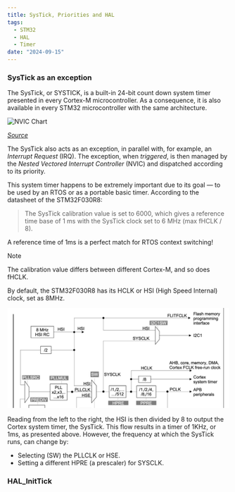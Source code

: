 ```yaml
---
title: SysTick, Priorities and HAL
tags:
  - STM32
  - HAL
  - Timer
date: "2024-09-15"
---
```


### SysTick as an exception

The SysTick, or SYSTICK, is a built-in 24-bit count down system timer presented in every Cortex-M microcontroller. As a consequence, it is also available in every STM32 microcontroller with the same architecture.

![NVIC Chart](http://microcontrollerslab.com/wp-content/uploads/2020/09/Nested-vectored-interrupt-controller-NVIC-ARM-CortexM-microcontrollers.jpg)

*[Source](https://microcontrollerslab.com/nested-vectored-interrupt-controller-nvic-arm-cortex-m/)*

The SysTick also acts as an exception, in parallel with, for example, an _Interrupt Request_ (IRQ). The exception, when _triggered_, is then managed by the _Nested Vectored Interrupt Controller_ (NVIC) and dispatched according to its priority.

This system timer happens to be extremely important due to its goal — to be used by an RTOS or as a portable basic timer. According to the datasheet of the STM32F030R8:

> The SysTick calibration value is set to 6000, which gives a reference time base of 1 ms with
the SysTick clock set to 6 MHz (max fHCLK / 8).

A reference time of 1ms is a perfect match for RTOS context switching!

> [!note]
> The calibration value differs between different Cortex-M, and so does fHCLK.

By default, the STM32F030R8 has its HCLK or HSI (High Speed Internal) clock, set as 8MHz.

![fHCLK_HSI](../img/fHCLKHSI.jpg)

Reading from the left to the right, the HSI is then divided by 8 to output the Cortex system timer, the SysTick. This flow results in a timer of 1KHz, or 1ms, as presented above.
However, the frequency at which the SysTick runs, can change by:

- Selecting (SW) the PLLCLK or HSE.
- Setting a different HPRE (a prescaler) for SYSCLK.

### HAL_InitTick
